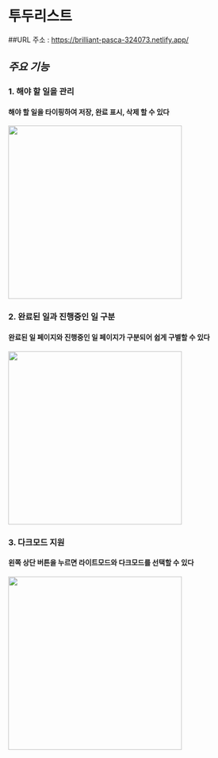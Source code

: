 # 투두리스트
##URL 주소 : https://brilliant-pasca-324073.netlify.app/
## *주요 기능*



### 1. 해야 할 일을 관리
#### 해야 할 일을 타이핑하여 저장, 완료 표시, 삭제 할 수 있다
<img src="https://github.com/dbrudsodlf/dreamcoding_todolist/assets/43839967/d3a9665f-d0ea-4f30-89bd-9908d31687aa.png" width="350" height="350" />

### 2. 완료된 일과 진행중인 일 구분
#### 완료된 일 페이지와 진행중인 일 페이지가 구분되어 쉽게 구별할 수 있다
<img src="https://github.com/dbrudsodlf/dreamcoding_todolist/assets/43839967/0169553d-0ac7-4665-93b2-dd223006b4da.png" width="350" height="350" />

### 3. 다크모드 지원
#### 왼쪽 상단 버튼을 누르면 라이트모드와 다크모드를 선택할 수 있다
<img src="https://github.com/dbrudsodlf/dreamcoding_todolist/assets/43839967/cb455f3e-d324-45b7-9ab4-86462f309a23.png" width="350" height="350" />


